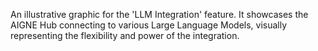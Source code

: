 An illustrative graphic for the 'LLM Integration' feature. It showcases the AIGNE Hub connecting to various Large Language Models, visually representing the flexibility and power of the integration.